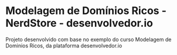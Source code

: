 # Modelagem de Domínios Ricos - NerdStore - desenvolvedor.io
Projeto desenvolvido com base no exemplo do curso Modelagem de Dominios Ricos, da plataforma desenvolvedor.io
